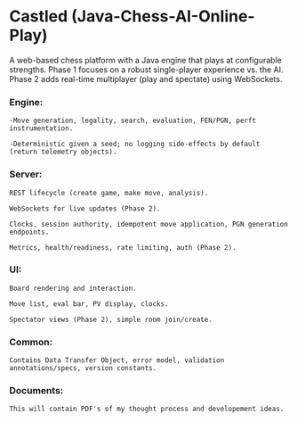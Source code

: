 # Castled (Java-Chess-AI-Online-Play)
A web-based chess platform with a Java engine that plays at configurable strengths. Phase 1 focuses on a robust single-player experience vs. the AI. Phase 2 adds real-time multiplayer (play and spectate) using WebSockets.

### Engine: 
    -Move generation, legality, search, evaluation, FEN/PGN, perft instrumentation.

    -Deterministic given a seed; no logging side-effects by default (return telemetry objects).

### Server:
    REST lifecycle (create game, make move, analysis).

    WebSockets for live updates (Phase 2).

    Clocks, session authority, idempotent move application, PGN generation endpoints.

    Metrics, health/readiness, rate limiting, auth (Phase 2).

### UI:
    Board rendering and interaction.

    Move list, eval bar, PV display, clocks.

    Spectator views (Phase 2), simple room join/create.

### Common: 
    Contains Data Transfer Object, error model, validation annotations/specs, version constants.

### Documents:
    This will contain PDF's of my thought process and developement ideas.
